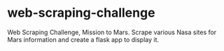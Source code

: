 # web-scraping-challenge
Web Scraping Challenge, Mission to Mars. Scrape various Nasa sites for Mars information and create a flask app to display it.
